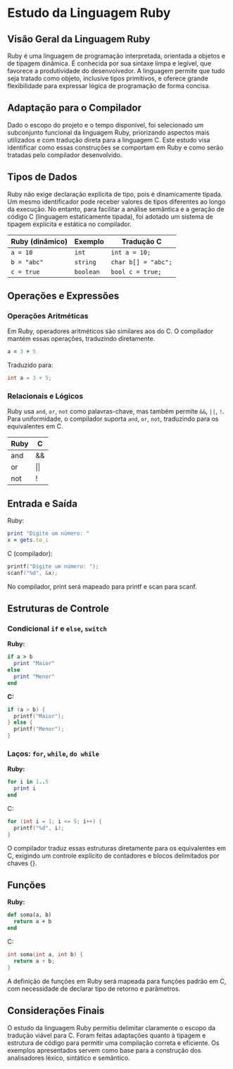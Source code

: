 # Estudo da Linguagem Ruby
## Visão Geral da Linguagem Ruby
Ruby é uma linguagem de programação interpretada, orientada a objetos e de tipagem dinâmica. É conhecida por sua sintaxe limpa e legível, que favorece a produtividade do desenvolvedor. A linguagem permite que tudo seja tratado como objeto, inclusive tipos primitivos, e oferece grande flexibilidade para expressar lógica de programação de forma concisa.

## Adaptação para o Compilador
Dado o escopo do projeto e o tempo disponível, foi selecionado um subconjunto funcional da linguagem Ruby, priorizando aspectos mais utilizados e com tradução direta para a linguagem C. Este estudo visa identificar como essas construções se comportam em Ruby e como serão tratadas pelo compilador desenvolvido.

## Tipos de Dados
Ruby não exige declaração explícita de tipo, pois é dinamicamente tipada. Um mesmo identificador pode receber valores de tipos diferentes ao longo da execução. No entanto, para facilitar a análise semântica e a geração de código C (linguagem estaticamente tipada), foi adotado um sistema de tipagem explícita e estática no compilador.


| Ruby (dinâmico) | Exemplo    | Tradução C           |
|------------------|------------|-----------------------|
| `a = 10`         | `int`      | `int a = 10;`         |
| `b = "abc"`      | `string`   | `char b[] = "abc";`   |
| `c = true`       | `boolean`  | `bool c = true;`      |

## Operações e Expressões


### Operações Aritméticas
Em Ruby, operadores aritméticos são similares aos do C. O compilador mantém essas operações, traduzindo diretamente.

```ruby
a = 3 + 5
```

Traduzido para:

```c
int a = 3 + 5;
```

###  Relacionais e Lógicos

Ruby usa `and`, `or`, `not` como palavras-chave, mas também permite `&&`, `||`, `!`. Para uniformidade, o compilador suporta `and`, `or`, `not`, traduzindo para os equivalentes em C.

| Ruby | C   |
|------|-----|
| and  | &&  |
| or   | \|\| |
| not  | !   |


## Entrada e Saída
Ruby:

```ruby
print "Digite um número: "
x = gets.to_i
```

C (compilador):

```c
printf("Digite um número: ");
scanf("%d", &x);
```

No compilador, print será mapeado para printf e scan para scanf.

## Estruturas de Controle

### Condicional `if` e `else`, `switch`

**Ruby:**
```ruby
if a > b
  print "Maior"
else
  print "Menor"
end
```

**C:**

```c
if (a > b) {
  printf("Maior");
} else {
  printf("Menor");
}
```

### Laços: `for`, `while`, `do while`

**Ruby:**

```ruby
for i in 1..5
  print i
end
```

C:

```c
for (int i = 1; i <= 5; i++) {
  printf("%d", i);
}
```

O compilador traduz essas estruturas diretamente para os equivalentes em C, exigindo um controle explícito de contadores e blocos delimitados por chaves {}.
## Funções

**Ruby:**

```ruby
def soma(a, b)
  return a + b
end
```

C:

```c
int soma(int a, int b) {
  return a + b;
}
```

A definição de funções em Ruby será mapeada para funções padrão em C, com necessidade de declarar tipo de retorno e parâmetros.

## Considerações Finais
O estudo da linguagem Ruby permitiu delimitar claramente o escopo da tradução viável para C. Foram feitas adaptações quanto à tipagem e estrutura de código para permitir uma compilação correta e eficiente. Os exemplos apresentados servem como base para a construção dos analisadores léxico, sintático e semântico.